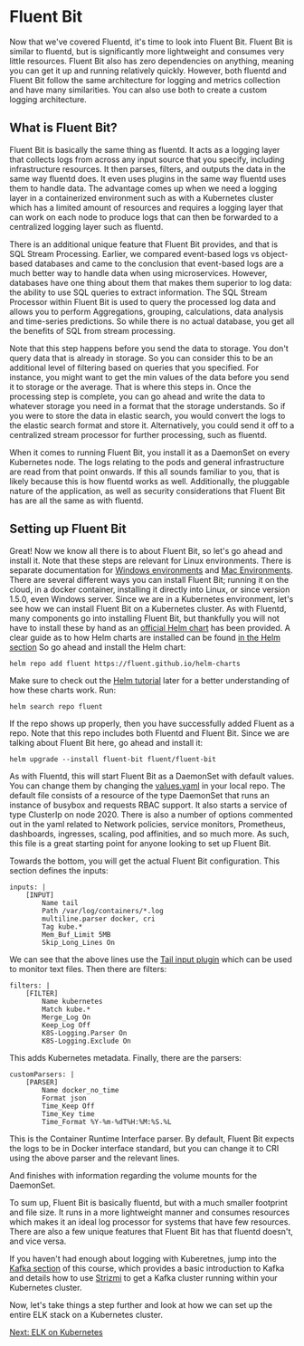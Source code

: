 # Fluent Bit

Now that we've covered Fluentd, it's time to look into Fluent Bit. Fluent Bit is similar to fluentd, but is significantly more lightweight and consumes very little resources. Fluent Bit also has zero dependencies on anything, meaning you can get it up and running relatively quickly. However, both fluentd and Fluent Bit follow the same architecture for logging and metrics collection and have many similarities. You can also use both to create a custom logging architecture.

## What is Fluent Bit?

Fluent Bit is basically the same thing as fluentd. It acts as a logging layer that collects logs from across any input source that you specify, including infrastructure resources. It then parses, filters, and outputs the data in the same way fluentd does. It even uses plugins in the same way fluentd uses them to handle data. The advantage comes up when we need a logging layer in a containerized environment such as with a Kubernetes cluster which has a limited amount of resources and requires a logging layer that can work on each node to produce logs that can then be forwarded to a centralized logging layer such as fluentd.

There is an additional unique feature that Fluent Bit provides, and that is SQL Stream Processing. Earlier, we compared event-based logs vs object-based databases and came to the conclusion that event-based logs are a much better way to handle data when using microservices. However, databases have one thing about them that makes them superior to log data: the ability to use SQL queries to extract information. The SQL Stream Processor within Fluent Bit is used to query the processed log data and allows you to perform Aggregations, grouping, calculations, data analysis and time-series predictions. So while there is no actual database, you get all the benefits of SQL from stream processing.

Note that this step happens before you send the data to storage. You don't query data that is already in storage. So you can consider this to be an additional level of filtering based on queries that you specified. For instance, you might want to get the min values of the data before you send it to storage or the average. That is where this steps in. Once the processing step is complete, you can go ahead and write the data to whatever storage you need in a format that the storage understands. So if you were to store the data in elastic search, you would convert the logs to the elastic search format and store it. Alternatively, you could send it off to a centralized stream processor for further processing, such as fluentd.

When it comes to running Fluent Bit, you install it as a DaemonSet on every Kubernetes node. The logs relating to the pods and general infrastructure are read from that point onwards. If this all sounds familiar to you, that is likely because this is how fluentd works as well. Additionally, the pluggable nature of the application, as well as security considerations that Fluent Bit has are all the same as with fluentd. 

## Setting up Fluent Bit

Great! Now we know all there is to about Fluent Bit, so let's go ahead and install it. Note that these steps are relevant for Linux environments. There is separate documentation for [Windows environments](https://docs.fluentbit.io/manual/installation/kubernetes#windows-deployment) and [Mac Environments](https://docs.fluentbit.io/manual/installation/macos). There are several different ways you can install Fluent Bit; running it on the cloud, in a docker container, installing it directly into Linux, or since version 1.5.0, even Windows server. Since we are in a Kubernetes environment, let's see how we can install Fluent Bit on a Kubernetes cluster. As with Fluentd, many components go into installing Fluent Bit, but thankfully you will not have to install these by hand as an [official Helm chart](https://github.com/fluent/helm-charts) has been provided. A clear guide as to how Helm charts are installed can be found [in the Helm section](../Helm101/installing-a-chart.md) So go ahead and install the Helm chart:

```
helm repo add fluent https://fluent.github.io/helm-charts
```

Make sure to check out the [Helm tutorial](../Helm101/what-is-helm.md) later for a better understanding of how these charts work. Run:

```
helm search repo fluent
```

If the repo shows up properly, then you have successfully added Fluent as a repo. Note that this repo includes both Fluentd and Fluent Bit. Since we are talking about Fluent Bit here, go ahead and install it:

```
helm upgrade --install fluent-bit fluent/fluent-bit
```

As with Fluentd, this will start Fluent Bit as a DaemonSet with default values. You can change them by changing the [values.yaml](https://github.com/fluent/helm-charts/blob/master/charts/fluent-bit/values.yaml) in your local repo. The default file consists of a resource of the type DaemonSet that runs an instance of busybox and requests RBAC support. It also starts a service of type ClusterIp on node 2020. There is also a number of options commented out in the yaml related to Network policies, service monitors, Prometheus, dashboards, ingresses, scaling, pod affinities, and so much more. As such, this file is a great starting point for anyone looking to set up Fluent Bit. 

Towards the bottom, you will get the actual Fluent Bit configuration. This section defines the inputs:

```
inputs: |
    [INPUT]
        Name tail
        Path /var/log/containers/*.log
        multiline.parser docker, cri
        Tag kube.*
        Mem_Buf_Limit 5MB
        Skip_Long_Lines On
```

We can see that the above lines use the [Tail input plugin](https://docs.fluentbit.io/manual/v/1.0/input/tail) which can be used to monitor text files. Then there are filters:

```
filters: |
    [FILTER]
        Name kubernetes
        Match kube.*
        Merge_Log On
        Keep_Log Off
        K8S-Logging.Parser On
        K8S-Logging.Exclude On
```

This adds Kubernetes metadata. Finally, there are the parsers:

```
customParsers: |
    [PARSER]
        Name docker_no_time
        Format json
        Time_Keep Off
        Time_Key time
        Time_Format %Y-%m-%dT%H:%M:%S.%L
```

This is the Container Runtime Interface parser. By default, Fluent Bit expects the logs to be in Docker interface standard, but you can change it to CRI using the above parser and the relevant lines. 

And finishes with information regarding the volume mounts for the DaemonSet.

To sum up, Fluent Bit is basically fluentd, but with a much smaller footprint and file size. It runs in a more lightweight manner and consumes resources which makes it an ideal log processor for systems that have few resources. There are also a few unique features that Fluent Bit has that fluentd doesn't, and vice versa.

If you haven't had enough about logging with Kuberetnes, jump into the [Kafka section](../Strimzi101/kafka.md) of this course, which provides a basic introduction to Kafka and details how to use [Strizmi](https://strimzi.io) to get a Kafka cluster running within your Kubernetes cluster.

Now, let's take things a step further and look at how we can set up the entire ELK stack on a Kubernetes cluster.

[Next: ELK on Kubernetes](./elk-on-kubernetes.md)